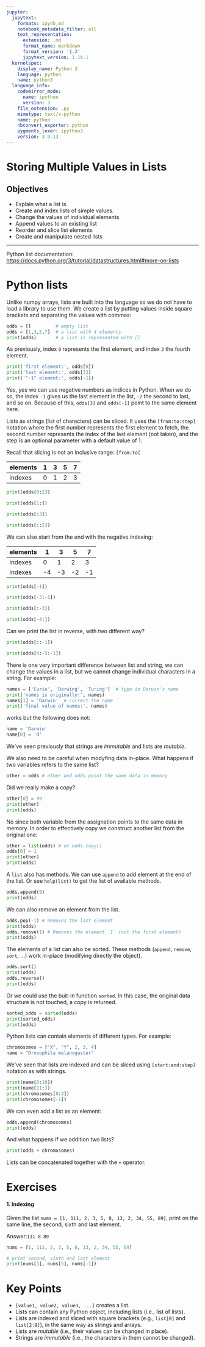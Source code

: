 ```yaml
---
jupyter:
  jupytext:
    formats: ipynb,md
    notebook_metadata_filter: all
    text_representation:
      extension: .md
      format_name: markdown
      format_version: '1.3'
      jupytext_version: 1.14.1
  kernelspec:
    display_name: Python 3
    language: python
    name: python3
  language_info:
    codemirror_mode:
      name: ipython
      version: 3
    file_extension: .py
    mimetype: text/x-python
    name: python
    nbconvert_exporter: python
    pygments_lexer: ipython3
    version: 3.9.13
---
```


# Storing Multiple Values in Lists
## Objectives
* Explain what a list is.
* Create and index lists of simple values.
* Change the values of individual elements
* Append values to an existing list
* Reorder and slice list elements
* Create and manipulate nested lists

***

Python list documentation: https://docs.python.org/3/tutorial/datastructures.html#more-on-lists

# Python lists
Unlike numpy arrays, lists are built into the language so we do not have to load a library to use them. We create a list by putting values inside square brackets and separating the values with commas:
```python
odds = []         # empty list
odds = [1,3,5,7]  # a list with 4 elements
print(odds)       # a list is represented with []
```

As previously, index `0` represents the first element, and index `3` the fourth element.
```python
print('first element:', odds[0])
print('last element:', odds[3])
print('"-1" element:', odds[-1])
```
Yes, yes we can use negative numbers as indices in Python. When we do so, the index `-1` gives us the last element in the list, `-2` the second to last, and so on. Because of this, `odds[3]` and `odds[-1]` point to the same element here.

Lists as strings (list of characters) can be sliced. It uses the `[from:to:step]` notation where the first number represents the first element to fetch, the second number represents the index of the last element (not taken), and the step is an optional parameter with a default value of 1.
 
Recall that slicing is not an inclusive range: `[from:to[`

|elements| 1  | 3  | 5  | 7  |
|--------|----|----|----|----|
|indexes | 0  | 1  | 2  | 3  |

```python
print(odds[0:2])
```
```python
print(odds[1:])
```
```python
print(odds[:3])
```
```python
print(odds[::2])
```

We can also start from the end with the negative indexing:

|elements| 1  | 3  | 5  | 7  |
|--------|----|----|----|----|
|indexes | 0  | 1  | 2  | 3  |
|indexes | -4 | -3 | -2 | -1 |


```python
print(odds[-1])
```
```python
print(odds[-3:-1])
```
```python
print(odds[:-3])
```
```python
print(odds[-4:])
```

Can we print the list in reverse, with two different way?
```python
print(odds[::-1])
```
```python
print(odds[4:-5:-1])
```

There is one very important difference between list and string, we can change the values in a list, but we cannot change individual characters in a string. For example:
```python
names = ['Curie', 'Darwing', 'Turing']  # typo in Darwin's name
print('names is originally:', names)
names[1] = 'Darwin'  # correct the name
print('final value of names:', names)
```
works but the following does not:
```python tags=["raises-exception"]
name = 'Darwin'
name[0] = 'd'
```

We've seen previously that strings are *immutable* and lists are *mutable*.

We also need to be careful when modyfing data in-place. What happens if two variables refers to the same list?
```python
other = odds # other and odds point the same data in memory
```
Did we really make a copy?
```python
other[0] = 99
print(other)
print(odds)
```
No since both variable from the assignation points to the same data in memory.
In order to effectively copy we construct another list from the original one:
```python
other = list(odds) # or odds.copy()
odds[0] = 1
print(other)
print(odds)
```

A `list` also has methods. We can use `append` to add element at the end of the list. Or see `help(list)` to get the list of available methods.
```python
odds.append(9)
print(odds)
```
We can also remove an element from the list.
```python
odds.pop(-1) # Removes the last element
print(odds)
odds.remove(1) # Removes the element `1` (not the first element)
print(odds)
```

The elements of a list can also be sorted. These methods (`append`, `remove`, `sort`, ...) work in-place (modifying directly the object).
```python
odds.sort()
print(odds)
odds.reverse()
print(odds)
```
Or we could use the buit-in function `sorted`. In this case, the original data structure is not touched, a copy is returned.
```python
sorted_odds = sorted(odds)
print(sorted_odds)
print(odds)
```

Python lists can contain elements of different types. For example:
```python
chromosomes = ["X", "Y", 2, 3, 4]
name = "Drosophila melanogaster"
```

We've seen that lists are indexed and can be sliced using `[start:end:step]` notation as with strings.
```python
print(name[0:10])
print(name[11:])
print(chromosomes[0:3])
print(chromosomes[-1])
```

We can even add a list as an element:
```python
odds.append(chromosomes)
print(odds)
```

And what happens if we addition two lists?
```python
print(odds + chromosomes)
```
Lists can be concatenated together with the `+` operator.

# Exercises

#### 1. Indexing
Given the list `nums = [1, 111, 2, 3, 5, 8, 13, 2, 34, 55, 89]`, print on the same line, the second, sixth and last element.

Answer:`111 8 89`
```python
nums = [1, 111, 2, 3, 5, 8, 13, 2, 34, 55, 89]
```
```python
# print second, sixth and last element
print(nums[1], nums[5], nums[-1])
```

# Key Points
* `[value1, value2, value3, ...]` creates a list.
* Lists can contain any Python object, including lists (i.e., list of lists).
* Lists are indexed and sliced with square brackets (e.g., `list[0]` and `list[2:9]`), in the same way as strings and arrays.
* Lists are *mutable* (i.e., their values can be changed in place).
* Strings are *immutable* (i.e., the characters in them cannot be changed).
